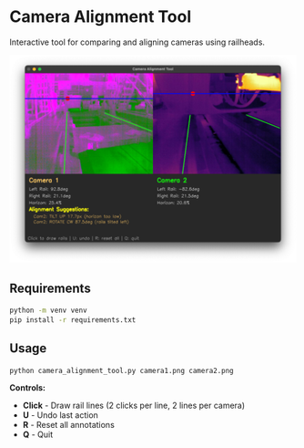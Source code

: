 # Camera Alignment Tool

Interactive tool for comparing and aligning cameras using railheads.

![Example](example.png)

## Requirements

```bash
python -m venv venv
pip install -r requirements.txt
```

## Usage

```bash
python camera_alignment_tool.py camera1.png camera2.png
```

**Controls:**
- **Click** - Draw rail lines (2 clicks per line, 2 lines per camera)
- **U** - Undo last action
- **R** - Reset all annotations
- **Q** - Quit
